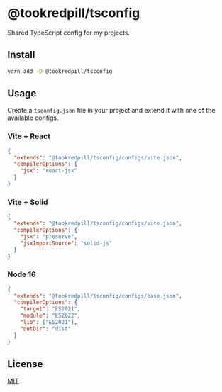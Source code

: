 # @tookredpill/tsconfig

Shared TypeScript config for my projects.

## Install

```sh
yarn add -D @tookredpill/tsconfig
```

## Usage

Create a `tsconfig.json` file in your project and extend it with one of the available configs.

### Vite + React

```json
{
  "extends": "@tookredpill/tsconfig/configs/vite.json",
  "compilerOptions": {
    "jsx": "react-jsx"
  }
}
```

### Vite + Solid

```json
{
  "extends": "@tookredpill/tsconfig/configs/vite.json",
  "compilerOptions": {
    "jsx": "preserve",
    "jsxImportSource": "solid-js"
  }
}
```

### Node 16

```json
{
  "extends": "@tookredpill/tsconfig/configs/base.json",
  "compilerOptions": {
    "target": "ES2021",
    "module": "ES2022",
    "lib": ["ES2021"],
    "outDir": "dist"
  }
}
```

## License

[MIT](./LICENSE)
